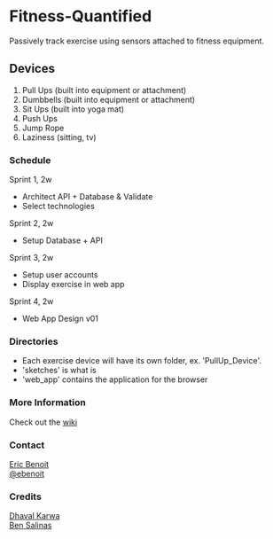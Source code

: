 Fitness-Quantified
==================

Passively track exercise using sensors attached to fitness equipment.



Devices
-------------

1. Pull Ups (built into equipment or attachment)
2. Dumbbells (built into equipment or attachment)
3. Sit Ups (built into yoga mat)
4. Push Ups
5. Jump Rope
6. Laziness (sitting, tv)


### Schedule
Sprint 1, 2w
* Architect API + Database & Validate
* Select technologies

Sprint 2, 2w
* Setup Database + API

Sprint 3, 2w
* Setup user accounts
* Display exercise in web app 

Sprint 4, 2w
* Web App Design v01


### Directories
* Each exercise device will have its own folder, ex. 'PullUp_Device'.
* 'sketches' is what is
* 'web_app' contains the application for the browser


### More Information
Check out the [wiki](https://github.com/ericbenwa/Fitness-Quantified/wiki)


### Contact
<a href="https://github.com/ericbenwa">Eric Benoit</a><br />
<a href="https://twitter.com/ebenoit">@ebenoit</a>


### Credits
<a href="https://github.com/dk4invo">Dhaval Karwa</a><br />
<a href="https://github.com/bsalinas">Ben Salinas</a>
